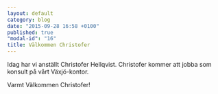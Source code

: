 ```yaml
---
layout: default
category: blog
date: "2015-09-28 16:58 +0100"
published: true
"modal-id": "16"
title: Välkommen Christofer
---
```


Idag har vi anställt Christofer Hellqvist. Christofer kommer att jobba som konsult på vårt Växjö-kontor. 

Varmt Välkommen Christofer! 